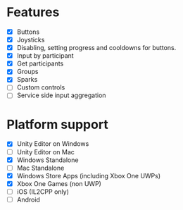 # Features
- [X] Buttons
- [X] Joysticks
- [X] Disabling, setting progress and cooldowns for buttons.
- [X] Input by participant
- [X] Get participants
- [X] Groups
- [X] Sparks
- [ ] Custom controls
- [ ] Service side input aggregation

# Platform support
- [X] Unity Editor on Windows
- [ ] Unity Editor on Mac
- [X] Windows Standalone
- [ ] Mac Standalone
- [X] Windows Store Apps (including Xbox One UWPs)
- [X] Xbox One Games (non UWP)
- [ ] iOS (IL2CPP only)
- [ ] Android

